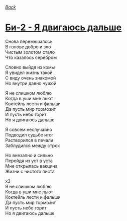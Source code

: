 ###### [Back](../Readme.md)
# [Би-2 - Я двигаюсь дальше](tabs.md)

Снова перемешалось  
В голове добро и зло  
Чистым золотом стало  
Что казалось серебром  

Словно выйдя из комы  
Я увидел жизнь такой  
С виду очень знакомой  
Но внутри давно чужой  

Я не слишком люблю  
Когда в уши мне льют  
Коктейль лести и фальши  
Да пусть мир тормозит  
И пусть небо горит  
Но я двигаюсь дальше  

Я совсем неслучайно  
Подводил судьбе итог  
Растворился в печали  
Заблудился между строк  

Но внезапно и сильно  
Перейдя из уст в уста  
Мне открылась вакцина  
Жизни с чистого листа  

х3  
Я не слишком люблю  
Когда в уши мне льют  
Коктейль лести и фальши  
Да пусть мир тормозит  
И пусть небо горит  
Но я двигаюсь дальше  
  